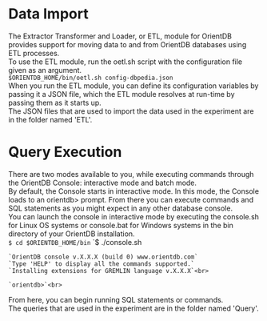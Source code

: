 # Data Import
  The Extractor Transformer and Loader, or ETL, module for OrientDB provides support for moving data to and from OrientDB databases using ETL processes.<br>
  To use the ETL module, run the oetl.sh script with the configuration file given as an argument.<br>
    `$ORIENTDB_HOME/bin/oetl.sh config-dbpedia.json`<br>
  When you run the ETL module, you can define its configuration variables by passing it a JSON file, which the ETL module resolves at run-time by passing them as it starts up.<br>
  The JSON files that are used to import the data used in the experiment are in the folder named 'ETL'.<br>

# Query Execution
  There are two modes available to you, while executing commands through the OrientDB Console: interactive mode and batch mode.<br>
  By default, the Console starts in interactive mode. In this mode, the Console loads to an orientdb> prompt. From there you can execute commands and SQL statements as you might expect in any other database console.<br>
  You can launch the console in interactive mode by executing the console.sh for Linux OS systems or console.bat for Windows systems in the bin directory of your OrientDB installation. <br>
    `$ cd $ORIENTDB_HOME/bin`
    `$ ./console.sh<br>
    
    `OrientDB console v.X.X.X (build 0) www.orientdb.com`
    `Type 'HELP' to display all the commands supported.`
    `Installing extensions for GREMLIN language v.X.X.X`<br>

    `orientdb>`<br>
  From here, you can begin running SQL statements or commands. <br>
  The queries that are used in the experiment are in the folder named 'Query'.<br>
